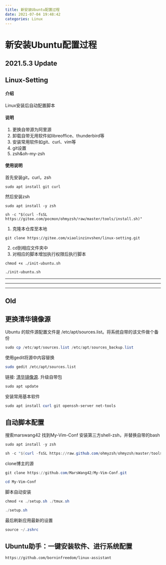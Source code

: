 ```yaml
---
title: 新安装Ubuntu配置过程
date: 2021-07-04 19:48:42
categories: Linux
---
```

# 新安装Ubuntu配置过程

## 2021.5.3 Update

## Linux-Setting

#### 介绍
Linux安装后自动配置脚本

#### 说明
1.  更换自带源为阿里源
2.  卸载自带无用软件如libreoffice、thunderbird等
3.  安装常用软件如git、curl、vim等
4.  git设置
5.  zsh&oh-my-zsh

#### 使用说明
首先安装git，curl，zsh

```
sudo apt install git curl
```
然后安装zsh
```
sudo apt install -y zsh

sh -c "$(curl -fsSL https://gitee.com/pocmon/ohmyzsh/raw/master/tools/install.sh)"
```

1.  克隆本仓库至本地

```
git clone https://gitee.com/xiaolinzinvshen/linux-setting.git
```

2.  cd到相应文件夹中
3.  对相应的脚本增加执行权限后执行脚本
```
chmod +x ./init-ubuntu.sh

./init-ubuntu.sh
```


------------

------------


------------




## Old

## 更换清华镜像源
Ubuntu 的软件源配置文件是 /etc/apt/sources.list。将系统自带的该文件做个备份
```powershell
sudo cp /etc/apt/sources.list /etc/apt/sources_backup.list
```
使用gedit将源中内容替换
```bash
sudo gedit /etc/apt/sources.list
```

链接: [清华镜像源](https://mirror.tuna.tsinghua.edu.cn/help/ubuntu/).
升级自带包
```powershell
sudo apt update
```
安装常用基本软件
```powershell
sudo apt install curl git openssh-server net-tools
```
## 自动脚本配置
搜索marswang42 找到My-Vim-Conf
安装第三方shell-zsh，并替换自带的bash
```powershell
sudo apt install -y zsh
```
```powershell
sh -c "$(curl -fsSL https://raw.github.com/ohmyzsh/ohmyzsh/master/tools/install.sh)"
```
clone博主的源

```powershell
git clone https://github.com/MarsWang42/My-Vim-Conf.git
```
```powershell
cd My-Vim-Conf
```
脚本自动安装
```powershell
chmod +x ./setup.sh ./tmux.sh
```
```powershell
./setup.sh
```
最后刷新应用最新的设置
```powershell
source ~/.zshrc
```
## Ubuntu助手：一键安装软件、进行系统配置

```xml
https://github.com/borninfreedom/linux-assistant
```

 